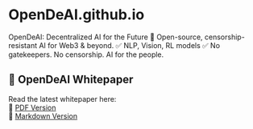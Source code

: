 # OpenDeAI.github.io
OpenDeAI: Decentralized AI for the Future 🚀  Open-source, censorship-resistant AI for Web3 &amp; beyond. ✅ NLP, Vision, RL models ✅ No gatekeepers. No censorship. AI for the people.

## 📜 OpenDeAI Whitepaper  
Read the latest whitepaper here:  
📄 [PDF Version](https://github.com/OpenDeAI/OpenDeAI/blob/main/docs/OpenDeAI_Whitepaper_v1.0.pdf)  
📜 [Markdown Version](https://github.com/OpenDeAI/OpenDeAI/blob/main/docs/OpenDeAI_Whitepaper_v1.0.md)  
